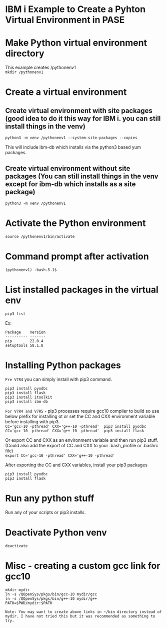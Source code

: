 # IBM i Example to Create a Pyhton Virtual Environment in PASE

# Make Python virtual environment directory
This example creates /pythonenv1   
```mkdir /pythonenv1```

# Create a virtual environment

## Create virtual environment with site packages (good idea to do it this way for IBM i. you can still install things in the venv)
```python3 -m venv /pythonenv1 --system-site-packages --copies```

This will include ibm-db which installs via the python3 based yum packages.

## Create virtual environment without site packages (You can still install things in the venv except for ibm-db which installs as a site package)   
```python3 -m venv /pythonenv1```

# Activate the Python environment   
```source /pythonenv1/bin/activate```

# Command prompt after activation   
```(pythonenv1) -bash-5.1$``` 

# List installed packages in the virtual env   
```pip3 list```

Ex:
```
Package    Version
---------- -------
pip        22.0.4
setuptools 58.1.0
```

# Installing Python packages   

```Pre V7R4``` you can simply install with pip3 command.      
```
pip3 install pyodbc
pip3 install flask
pip3 install itoolkit
pip3 install ibm-db
```

```For V7R4 and V7R5``` - pip3 processes require gcc10 compiler to build so use below prefix for installing ot or set the CC and CXX environment variable before installing with pip3.    
```CC='gcc-10 -pthread' CXX='g++-10 -pthread'  pip3 install pyodbc```   
```CC='gcc-10 -pthread' CXX='g++-10 -pthread'  pip3 install flask```

Or export CC and CXX as an environment variable and then run pip3 stuff. 
(Could also add the export of CC and CXX to your .bash_profile or .bashrc file)   
```export CC='gcc-10 -pthread' CXX='g++-10 -pthread'```   

After exporting the CC and CXX variables, install your pip3 packages   
```
pip3 install pyodbc
pip3 install flask
```

# Run any python stuff 
Run any of your scripts or pip3 installs. 

# Deactivate Python venv
```deactivate ```

# Misc - creating a custom gcc link for gcc10
```
mkdir mydir
ln -s /QOpenSys/pkgs/bin/gcc-10 mydir/gcc
ln -s /QOpenSys/pkgs/bin/g++-10 mydir/g++
PATH=$PWD/mydir:$PATH

Note: You may want to create above links in ~/bin directory instead of mydir. I have not tried this but it was recommended as something to try.
```

